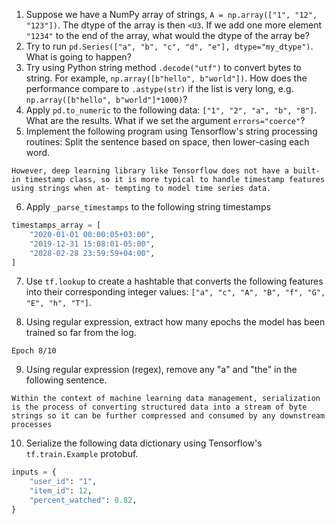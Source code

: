 1. Suppose we have a NumPy array of strings, `A = np.array(["1", "12", "123"])`. The dtype of the array is then `<U3`. If we add one more element `"1234"` to the end of the array, what would the dtype of the array be?
2. Try to run `pd.Series(["a", "b", "c", "d", "e"], dtype="my_dtype")`. What is going to happen?
3. Try using Python string method `.decode("utf")` to convert bytes to string. For example, `np.array([b"hello", b"world"])`. How does the performance compare to `.astype(str)` if the list is very long, e.g. `np.array([b"hello", b"world"]*1000)`?
4. Apply `pd.to_numeric` to the following data: `["1", "2", "a", "b", "8"]`. What are the results. What if we set the argument `errors="coerce"`?
5. Implement the following program using Tensorflow's string processing routines: Split the sentence based on space, then lower-casing each word.

```
However, deep learning library like Tensorflow does not have a built-in timestamp class, so it is more typical to handle timestamp features using strings when at- tempting to model time series data.
```

6. Apply `_parse_timestamps` to the following string timestamps

```python
timestamps_array = [
    "2020-01-01 00:00:05+03:00",
    "2019-12-31 15:08:01-05:00",
    "2028-02-28 23:59:59+04:00",
]
```

7. Use `tf.lookup` to create a hashtable that converts the following features into their corresponding integer values: `["a", "c", "A", "B", "f", "G", "E", "h", "T"]`.

8. Using regular expression, extract how many epochs the model has been trained so far from the log.

```
Epoch 8/10
```

9. Using regular expression (regex), remove any "a" and "the" in the following sentence.

```
Within the context of machine learning data management, serialization is the process of converting structured data into a stream of byte strings so it can be further compressed and consumed by any downstream processes
```

10. Serialize the following data dictionary using Tensorflow's `tf.train.Example` protobuf.
```python
inputs = {
    "user_id": "1",
    "item_id": 12,
    "percent_watched": 0.82,
}
```